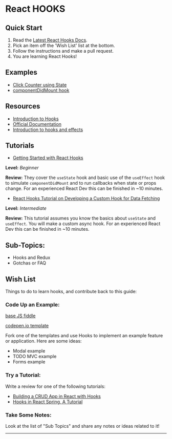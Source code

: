 # React HOOKS

## Quick Start

1. Read the [Latest React Hooks Docs][official-docs].
2. Pick an item off the 'Wish List' list at the bottom.
3. Follow the instructions and make a pull request.
4. You are learning React Hooks!

## Examples

- [Click Counter using State][base-js-fiddle]
- [componentDidMount hook](https://jsfiddle.net/paradasia/790bp81y/16/)

## Resources

- [Introduction to Hooks][react-today-and-tomorrow-talk]
- [Official Documentation][official-docs]
- [Introduction to hooks and effects][flavioco-react-hooks]

## Tutorials

- [Getting Started with React Hooks](https://scotch.io/tutorials/getting-started-with-react-hooks)

**Level:** _Beginner_

**Review:** They cover the `useState` hook and basic use of the `useEffect`
hook to simulate `componentDidMount` and to run callbacks when state or props
change. For an experienced React Dev this can be finished in ~10 minutes.

- [React Hooks Tutorial on Developing a Custom Hook for Data Fetching](https://itnext.io/react-hooks-tutorial-on-developing-a-custom-hook-for-data-fetching-8ad5840db7ae)

**Level:** _Intermediate_

**Review:** This tutorial assumes you know the basics about `useState` and `useEffect`. You will make a custom async hook. For an experienced React Dev this can be finished in ~10 minutes.

## Sub-Topics:

- Hooks and Redux
- Gotchas or FAQ

## Wish List

Things to do to learn hooks, and contribute back to this guide:

### Code Up an Example:

[base JS fiddle][base-js-fiddle]

[codepen.io template][codepen-template]

Fork one of the templates and use Hooks to implement an
example feature or application. Here are some ideas:

- Modal example
- TODO MVC example
- Forms example

### Try a Tutorial:

Write a review for one of the following tutorials:

- [Building a CRUD App in React with Hooks](https://www.taniarascia.com/crud-app-in-react-with-hooks/)
- [Hooks in React Spring, A Tutorial](https://medium.com/@drcmda/hooks-in-react-spring-a-tutorial-c6c436ad7ee4)

### Take Some Notes:

Look at the list of "Sub Topics" and share any notes or ideas related to it!

---

[base-js-fiddle]: https://jsfiddle.net/paradasia/790bp81y/7/
[official-docs]: https://reactjs.org/docs/hooks-intro.html
[react-today-and-tomorrow-talk]: https://www.youtube.com/watch?v=dpw9EHDh2bM
[codepen-template]: https://codepen.io/AlienFu/pen/wNeNmd
[flavioco-react-hooks]: https://flaviocopes.com/react-hooks/
